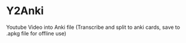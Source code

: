 # Y2Anki
Youtube Video into Anki file (Transcribe and split to anki cards, save to .apkg file for offline use)

